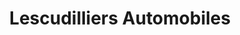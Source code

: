 ---
title: "Lescudilliers Automobiles"
url: /aurillac/lescudilliers-automobiles/
shop: Autowerkstatt
---